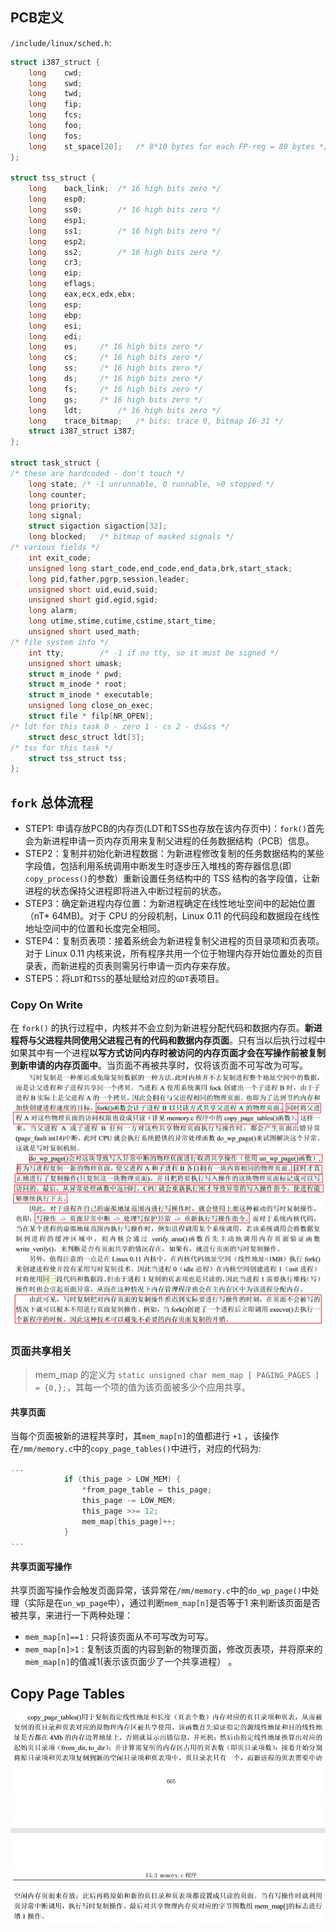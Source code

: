 ## PCB定义
`/include/linux/sched.h`:
```c
struct i387_struct {
	long	cwd;
	long	swd;
	long	twd;
	long	fip;
	long	fcs;
	long	foo;
	long	fos;
	long	st_space[20];	/* 8*10 bytes for each FP-reg = 80 bytes */
};

struct tss_struct {
	long	back_link;	/* 16 high bits zero */
	long	esp0;
	long	ss0;		/* 16 high bits zero */
	long	esp1;
	long	ss1;		/* 16 high bits zero */
	long	esp2;
	long	ss2;		/* 16 high bits zero */
	long	cr3;
	long	eip;
	long	eflags;
	long	eax,ecx,edx,ebx;
	long	esp;
	long	ebp;
	long	esi;
	long	edi;
	long	es;		/* 16 high bits zero */
	long	cs;		/* 16 high bits zero */
	long	ss;		/* 16 high bits zero */
	long	ds;		/* 16 high bits zero */
	long	fs;		/* 16 high bits zero */
	long	gs;		/* 16 high bits zero */
	long	ldt;		/* 16 high bits zero */
	long	trace_bitmap;	/* bits: trace 0, bitmap 16-31 */
	struct i387_struct i387;
};

struct task_struct {
/* these are hardcoded - don't touch */
	long state;	/* -1 unrunnable, 0 runnable, >0 stopped */
	long counter;
	long priority;
	long signal;
	struct sigaction sigaction[32];
	long blocked;	/* bitmap of masked signals */
/* various fields */
	int exit_code;
	unsigned long start_code,end_code,end_data,brk,start_stack;
	long pid,father,pgrp,session,leader;
	unsigned short uid,euid,suid;
	unsigned short gid,egid,sgid;
	long alarm;
	long utime,stime,cutime,cstime,start_time;
	unsigned short used_math;
/* file system info */
	int tty;		/* -1 if no tty, so it must be signed */
	unsigned short umask;
	struct m_inode * pwd;
	struct m_inode * root;
	struct m_inode * executable;
	unsigned long close_on_exec;
	struct file * filp[NR_OPEN];
/* ldt for this task 0 - zero 1 - cs 2 - ds&ss */
	struct desc_struct ldt[3];
/* tss for this task */
	struct tss_struct tss;
};

```

## `fork` 总体流程
- STEP1: 申请存放PCB的内存页(LDT和TSS也存放在该内存页中)：`fork()`首先会为新进程申请一页内存页用来复制父进程的任务数据结构（PCB）信息。
- STEP2：复制并初始化新进程数据：为新进程修改复制的任务数据结构的某些字段值，包括利用系统调用中断发生时逐步压入堆栈的寄存器信息(即`copy_process()`的参数）重新设置任务结构中的 TSS 结构的各字段值，让新进程的状态保持父进程即将进入中断过程前的状态。
- STEP3：确定新进程内存位置：为新进程确定在线性地址空间中的起始位置（nT* 64MB)。对于 CPU 的分段机制，Linux 0.11 的代码段和数据段在线性地址空间中的位置和长度完全相同。
- STEP4：复制页表项：接着系统会为新进程复制父进程的页目录项和页表项。对于 Linux 0.11 内核来说，所有程序共用一个位于物理内存开始位置处的页目录表，而新进程的页表则需另行申请一页内存来存放。
- STEP5：将`LDT`和`TSS`的基址赋给对应的`GDT`表项目。

### Copy On Write
在 `fork()` 的执行过程中，内核并不会立刻为新进程分配代码和数据内存页。**新进程将与父进程共同使用父进程己有的代码和数据内存页面**。只有当以后执行过程中如果其中有一个进程**以写方式访问内存时被访问的内存页面才会在写操作前被复制到新申请的内存页面中**。当页面不再被共享时，仅将该页面不可写改为可写。
![copy_on_write](./README.assets/copy_on_write.png)

### 页面共享相关

> mem_map 的定义为 `static unsigned char mem_map [ PAGING_PAGES ] = {0,};`，其每一个项的值为该页面被多少个应用共享。

#### 共享页面
当每个页面被新的进程共享时，其`mem_map[n]`的值都进行 `+1` ，该操作在`/mm/memory.c`中的`copy_page_tables()`中进行，对应的代码为:
```c
...
			if (this_page > LOW_MEM) {
				*from_page_table = this_page;
				this_page -= LOW_MEM;
				this_page >>= 12;
				mem_map[this_page]++;
			}
...
```

#### 共享页面写操作
共享页面写操作会触发页面异常，该异常在`/mm/memory.c`中的`do_wp_page()`中处理（实际是在`un_wp_page`中），通过判断`mem_map[n]`是否等于1 来判断该页面是否被共享，来进行一下两种处理：

- `mem_map[n]==1` : 只将该页面从不可写改为可写。
- `mem_map[n]>1` : 复制该页面的内容到新的物理页面，修改页表项，并将原来的`mem_map[n]`的值减1(表示该页面少了一个共享进程） 。


## Copy Page Tables
![copy_page_tables](./README.assets/copy_page_tables.png)



